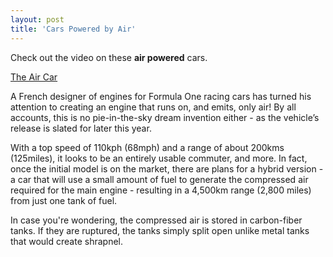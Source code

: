 ```yaml
---
layout: post  
title: 'Cars Powered by Air'
---
```

Check out the video on these **air powered** cars.

[The Air Car](http://www.youtube.com/watch?v=QmqpGZv0YT4)

A French designer of engines for Formula One racing cars has turned his attention to creating an engine that runs on, and emits, only air! By all accounts, this is no pie-in-the-sky dream invention either - as the vehicle’s release is slated for later this year.

With a top speed of 110kph (68mph) and a range of about 200kms (125miles), it looks to be an entirely usable commuter, and more. In fact, once the initial model is on the market, there are plans for a hybrid version - a car that will use a small amount of fuel to generate the compressed air required for the main engine - resulting in a 4,500km range (2,800 miles) from just one tank of fuel.

In case you're wondering, the compressed air is stored in carbon-fiber tanks. If they are ruptured, the tanks simply split open unlike metal tanks that would create shrapnel.
